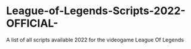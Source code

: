 # League-of-Legends-Scripts-2022-OFFICIAL-
A list of all scripts available 2022 for the videogame League Of Legends 
